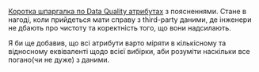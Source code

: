 [Коротка шпаргалка по Data Quality атрибутах](https://towardsdatascience.com/data-cleaning-toolbox-e0c6a1b94684) з поясненнями. Стане в нагоді, коли прийдеться мати справу з third-party даними, де інженери не дбають про чистоту та коректність того, що вони надсилають.

Я би ще добавив, що всі атрибути варто міряти в кількісному та відносному еквіваленті щодо всієї вибірки, аби розуміти наскільки все погано(чи не дуже) з даними.